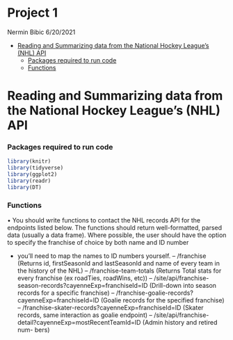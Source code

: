 Project 1
================
Nermin Bibic
6/20/2021

-   [Reading and Summarizing data from the National Hockey League’s
    (NHL)
    API](#reading-and-summarizing-data-from-the-national-hockey-leagues-nhl-api)
    -   [Packages required to run code](#packages-required-to-run-code)
    -   [Functions](#functions)

# Reading and Summarizing data from the National Hockey League’s (NHL) API

### Packages required to run code

``` r
library(knitr)
library(tidyverse)
library(ggplot2)
library(readr)
library(DT)
```

### Functions

• You should write functions to contact the NHL records API for the
endpoints listed below. The functions should return well-formatted,
parsed data (usually a data frame). Where possible, the user should have
the option to specify the franchise of choice by both name and ID number
- you’ll need to map the names to ID numbers yourself. – /franchise
(Returns id, firstSeasonId and lastSeasonId and name of every team in
the history of the NHL) – /franchise-team-totals (Returns Total stats
for every franchise (ex roadTies, roadWins, etc)) –
/site/api/franchise-season-records?cayenneExp=franchiseId=ID (Drill-down
into season records for a specific franchise) –
/franchise-goalie-records?cayenneExp=franchiseId=ID (Goalie records for
the specified franchise) –
/franchise-skater-records?cayenneExp=franchiseId=ID (Skater records,
same interaction as goalie endpoint) –
/site/api/franchise-detail?cayenneExp=mostRecentTeamId=ID (Admin history
and retired num- bers)
